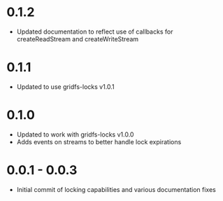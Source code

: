 0.1.2
==================

* Updated documentation to reflect use of callbacks for createReadStream and createWriteStream

0.1.1
==================

* Updated to use gridfs-locks v1.0.1

0.1.0
==================

* Updated to work with gridfs-locks v1.0.0
* Adds events on streams to better handle lock expirations

0.0.1 - 0.0.3
==================

* Initial commit of locking capabilities and various documentation fixes
